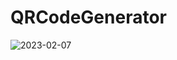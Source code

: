 # QRCodeGenerator
 
![2023-02-07](https://user-images.githubusercontent.com/111579457/217237915-dfcb0d75-1cfd-40bf-8e75-a5c2ea0eed23.png)
